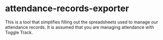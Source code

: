 # attendance-records-exporter
This is a tool that simplifies filling out the spreadsheets used to manage our attendance records. It is assumed that you are managing attendance with Toggle Track.
